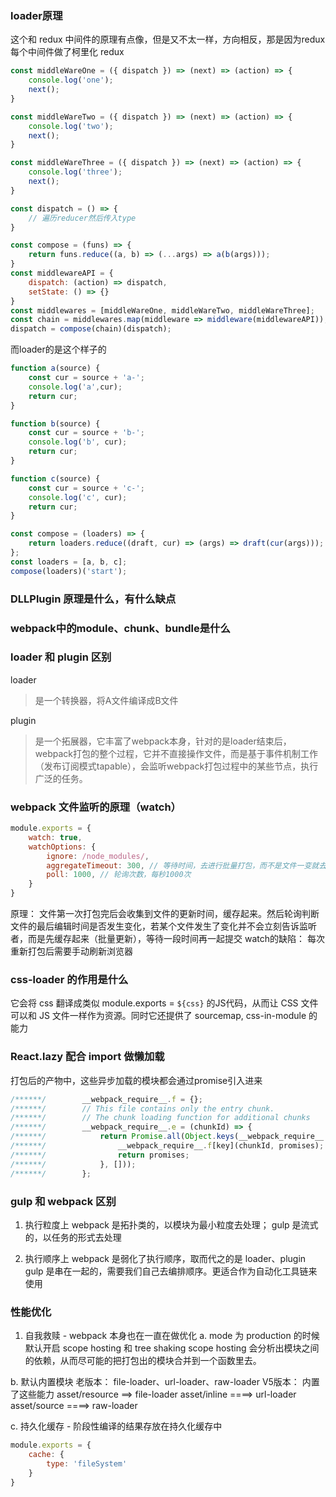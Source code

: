 ### loader原理
这个和 redux 中间件的原理有点像，但是又不太一样，方向相反，那是因为redux每个中间件做了柯里化
redux
```js
const middleWareOne = ({ dispatch }) => (next) => (action) => {
    console.log('one');
    next();
}

const middleWareTwo = ({ dispatch }) => (next) => (action) => {
    console.log('two');
    next();
}

const middleWareThree = ({ dispatch }) => (next) => (action) => {
    console.log('three');
    next();
}

const dispatch = () => {
    // 遍历reducer然后传入type
}

const compose = (funs) => {
    return funs.reduce((a, b) => (...args) => a(b(args)));
}
const middlewareAPI = {
    dispatch: (action) => dispatch,
    setState: () => {}
}
const middlewares = [middleWareOne, middleWareTwo, middleWareThree];
const chain = middlewares.map(middleware => middleware(middlewareAPI));
dispatch = compose(chain)(dispatch);
```
而loader的是这个样子的
```js
function a(source) {
    const cur = source + 'a-';
    console.log('a',cur);
    return cur;
}

function b(source) {
    const cur = source + 'b-';
    console.log('b', cur);
    return cur;
}

function c(source) {
    const cur = source + 'c-';
    console.log('c', cur);
    return cur;
}

const compose = (loaders) => {
    return loaders.reduce((draft, cur) => (args) => draft(cur(args)));
};
const loaders = [a, b, c];
compose(loaders)('start');
```

### DLLPlugin 原理是什么，有什么缺点

### webpack中的module、chunk、bundle是什么

### loader 和 plugin 区别
loader
> 是一个转换器，将A文件编译成B文件

plugin
> 是一个拓展器，它丰富了webpack本身，针对的是loader结束后，webpack打包的整个过程，它并不直接操作文件，而是基于事件机制工作（发布订阅模式tapable），会监听webpack打包过程中的某些节点，执行广泛的任务。

### webpack 文件监听的原理（watch）
```js
module.exports = {
    watch: true,
    watchOptions: {
        ignore: /node_modules/,
        aggregateTimeout: 300, // 等待时间，去进行批量打包，而不是文件一变就去打包
        poll: 1000, // 轮询次数，每秒1000次
    }
}
```
原理：
文件第一次打包完后会收集到文件的更新时间，缓存起来。然后轮询判断文件的最后编辑时间是否发生变化，若某个文件发生了变化并不会立刻告诉监听者，而是先缓存起来（批量更新），等待一段时间再一起提交
watch的缺陷：
每次重新打包后需要手动刷新浏览器

### css-loader 的作用是什么
它会将 css 翻译成类似 module.exports = `${css}` 的JS代码，从而让 CSS 文件可以和 JS 文件一样作为资源。同时它还提供了 sourcemap, css-in-module 的能力

### React.lazy 配合 import 做懒加载
打包后的产物中，这些异步加载的模块都会通过promise引入进来
```js
/******/ 		__webpack_require__.f = {};
/******/ 		// This file contains only the entry chunk.
/******/ 		// The chunk loading function for additional chunks
/******/ 		__webpack_require__.e = (chunkId) => {
/******/ 			return Promise.all(Object.keys(__webpack_require__.f).reduce((promises, key) => {
/******/ 				__webpack_require__.f[key](chunkId, promises);
/******/ 				return promises;
/******/ 			}, []));
/******/ 		};
```

### gulp 和 webpack 区别
1. 执行粒度上
webpack 是拓扑类的，以模块为最小粒度去处理；
gulp 是流式的，以任务的形式去处理

2. 执行顺序上
webpack 是弱化了执行顺序，取而代之的是 loader、plugin
gulp 是串在一起的，需要我们自己去编排顺序。更适合作为自动化工具链来使用

### 性能优化
1. 自我救赎 - webpack 本身也在一直在做优化
a. mode 为 production 的时候默认开启 scope hosting 和 tree shaking
scope hosting 会分析出模块之间的依赖，从而尽可能的把打包出的模块合并到一个函数里去。

b. 默认内置模块
老版本：
file-loader、url-loader、raw-loader
V5版本：
内置了这些能力
asset/resource ==> file-loader
asset/inline ====> url-loader
asset/source ====> raw-loader

c. 持久化缓存 - 阶段性编译的结果存放在持久化缓存中
```js
module.exports = {
    cache: {
        type: 'fileSystem'
    }
}
```